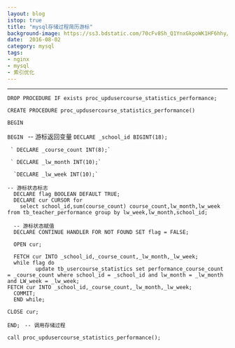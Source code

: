 ```yaml
---
layout: blog
istop: true
title: "mysql存储过程简历游标"
background-image: https://ss3.bdstatic.com/70cFv8Sh_Q1YnxGkpoWK1HF6hhy/it/u=746080144,3992674839&fm=27&gp=0.jpg
date:  2016-08-02
category: mysql
tags:
- nginx
- mysql
- 索引优化
---
```


---
  <pre><code>DROP PROCEDURE IF exists proc_updusercourse_statistics_performance;</code></pre>
  <pre><code>CREATE PROCEDURE proc_updusercourse_statistics_performance()</code></pre>
  <pre><code>BEGIN</code></pre>
 
   `BEGIN `
    -- 游标返回变量
      `DECLARE _school_id BIGINT(18);`  
      
     ` DECLARE _course_count INT(8);`  
     
     ` DECLARE _lw_month INT(10);`  
     
      `DECLARE _lw_week INT(10);`

    -- 游标状态标志
      DECLARE flag BOOLEAN DEFAULT TRUE;
      DECLARE cur CURSOR for 
        select school_id,sum(course_count) course_count,lw_month,lw_week from tb_teacher_performance group by lw_week,lw_month,school_id;

      -- 游标状态赋值
      DECLARE CONTINUE HANDLER FOR NOT FOUND SET flag = FALSE;

      OPEN cur;

      FETCH cur INTO _school_id,_course_count,_lw_month,_lw_week;
      while flag do
             update tb_usercourse_statistics set performance_course_count = _course_count where school_id = _school_id and lw_month = _lw_month and LW_week = _lw_week;
    FETCH cur INTO _school_id,_course_count,_lw_month,_lw_week;
      COMMIT;
      END while;

    CLOSE cur;
  ` END; `
 `  -- 调用存储过程 `
  

<pre><code>call proc_updusercourse_statistics_performance();</code></pre>
